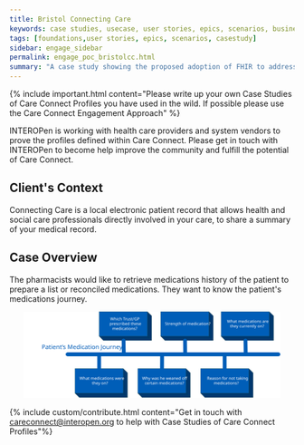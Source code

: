 ```yaml
---
title: Bristol Connecting Care
keywords: case studies, usecase, user stories, epics, scenarios, business analaysis, technical architecture, context
tags: [foundations,user stories, epics, scenarios, casestudy]
sidebar: engage_sidebar
permalink: engage_poc_bristolcc.html
summary: "A case study showing the proposed adoption of FHIR to address needs of Bristol Connecting Care during medication reconcilliation."
---
```


{% include important.html content="Please write up your own Case Studies of Care Connect Profiles you have used in the wild. If possible please use the Care Connect Engagement Approach" %}

INTEROPen is working with health care providers and system vendors to prove the profiles defined within Care Connect. Please get in touch with INTEROPen to become help improve the community and fulfill the potential of Care Connect.

## Client's Context ##

Connecting Care is a local electronic patient record that allows health and social care professionals directly involved in your care, to share a summary of your medical record.

## Case Overview ##

The pharmacists would like to retrieve medications history of the patient to prepare a list or reconciled medications. They want to know the patient's medications journey.


<p style="text-align:center;"><img src="images/engage/BristolCC_POC_Case_Overview.svg" alt="The patient's medication journey demonstrating questions than are asked during medication reconciliation." style="width:90%""></p>


{% include custom/contribute.html content="Get in touch with careconnect@interopen.org to help with Case Studies of Care Connect Profiles"%}
